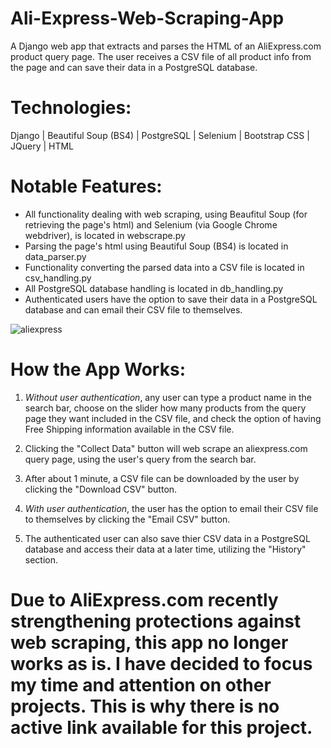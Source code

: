 # Ali-Express-Web-Scraping-App

A Django web app that extracts and parses the HTML of an AliExpress.com product query page. The user receives a CSV file of all product info from the page and can save their data in a PostgreSQL database.

# Technologies:
Django | Beautiful Soup (BS4) | PostgreSQL | Selenium | Bootstrap CSS | JQuery | HTML

# Notable Features:
- All functionality dealing with web scraping, using Beaufitul Soup (for retrieving the page's html) and Selenium (via Google Chrome webdriver), is located in webscrape.py
- Parsing the page's html using Beautiful Soup (BS4) is located in data_parser.py
- Functionality converting the parsed data into a CSV file is located in csv_handling.py 
- All PostgreSQL database handling is located in db_handling.py
- Authenticated users have the option to save their data in a PostgreSQL database and can email their CSV file to themselves.

![aliexpress](https://user-images.githubusercontent.com/46886041/77186894-2e5c5400-6b06-11ea-83f0-3faf1137867b.JPG)

# How the App Works:
1. <i>Without user authentication</i>, any user can type a product name in the search bar, choose on the slider how many products from the query page they want included in the CSV file, and check the option of having Free Shipping information available in the CSV file.

2. Clicking the "Collect Data" button will web scrape an aliexpress.com query page, using the user's query from the search bar. 

3. After about 1 minute, a CSV file can be downloaded by the user by clicking the "Download CSV" button.

4. <i>With user authentication</i>, the user has the option to email their CSV file to themselves by clicking the "Email CSV" button. 

5. The authenticated user can also save thier CSV data in a PostgreSQL database and access their data at a later time, utilizing the "History" section.

# Due to AliExpress.com recently strengthening protections against web scraping, this app no longer works as is. I have decided to focus my time and attention on other projects. This is why there is no active link available for this project.
